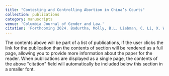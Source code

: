 ```yaml
---
title: "Contesting and Controlling Abortion in China’s Courts"
collection: publications
category: manuscripts
venue: 'Columbia Journal of Gender and Law.'
citation: 'Forthcoming 2024. Bodurtha, Molly, B.L. Liebman, C. Li, X. Wu. “Contesting and Controlling Abortion in China’s Courts” Columbia Journal of Gender and Law.'
---
```


The contents above will be part of a list of publications, if the user clicks the link for the publication than the contents of section will be rendered as a full page, allowing you to provide more information about the paper for the reader. When publications are displayed as a single page, the contents of the above "citation" field will automatically be included below this section in a smaller font.
